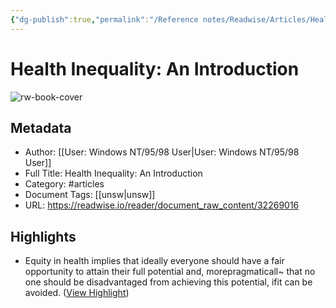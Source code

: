 ```yaml
---
{"dg-publish":true,"permalink":"/Reference notes/Readwise/Articles/Health Inequality An Introduction/"}
---
```


# Health Inequality: An Introduction

![rw-book-cover](https://readwise-assets.s3.amazonaws.com/static/images/article3.5c705a01b476.png)

## Metadata
- Author: [[User: Windows NT/95/98 User\|User: Windows NT/95/98 User]]
- Full Title: Health Inequality: An Introduction
- Category: #articles
- Document Tags: [[unsw\|unsw]] 
- URL: https://readwise.io/reader/document_raw_content/32269016

## Highlights
- Equity in health implies that ideally everyone should have a fair opportunity to attain their full potential and, morepragmaticall~ that no one should be disadvantaged from achieving this potential, ifit can be avoided. ([View Highlight](https://read.readwise.io/read/01gyha3qg0tj8b9kkn0663kj4q))

